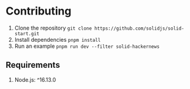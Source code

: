 # Contributing
1. Clone the repository
    `git clone https://github.com/solidjs/solid-start.git`
2. Install dependencies
    `pnpm install`
3. Run an example
    `pnpm run dev --filter solid-hackernews`

## Requirements
1. Node.js: ^16.13.0
